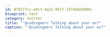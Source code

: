 ```yaml
---
id: 0791ffcc-a9c3-4a21-891f-3374dde9809c
blueprint: text
category: twitter
title: "'@codingmerc Talking about your ex?"
caption: "'@codingmerc Talking about your ex?"
---
```

